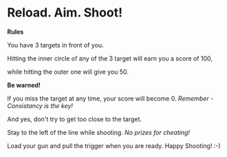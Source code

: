 # **Reload. Aim. Shoot!**

**Rules**

You have 3 targets in front of you.

Hitting the inner circle of any of the 3 target will earn you a score of 100,

while hitting the outer one will give you 50.


**Be warned!**

  If you miss the target at any time, your score will become 0. *Remember -  Consistancy is the key!*

And yes, don't try to get too close to the target.

Stay to the left of the line while shooting. *No prizes for cheating!*



Load your gun and pull the trigger when you are ready. Happy Shooting! :-)
